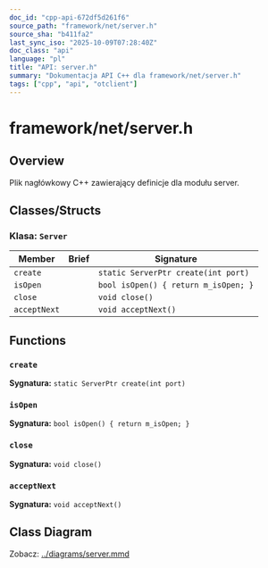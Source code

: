 ```yaml
---
doc_id: "cpp-api-672df5d261f6"
source_path: "framework/net/server.h"
source_sha: "b411fa2"
last_sync_iso: "2025-10-09T07:28:40Z"
doc_class: "api"
language: "pl"
title: "API: server.h"
summary: "Dokumentacja API C++ dla framework/net/server.h"
tags: ["cpp", "api", "otclient"]
---
```


# framework/net/server.h

## Overview

Plik nagłówkowy C++ zawierający definicje dla modułu server.

## Classes/Structs

### Klasa: `Server`

| Member | Brief | Signature |
|--------|-------|-----------|
| `create` |  | `static ServerPtr create(int port)` |
| `isOpen` |  | `bool isOpen() { return m_isOpen; }` |
| `close` |  | `void close()` |
| `acceptNext` |  | `void acceptNext()` |

## Functions

### `create`

**Sygnatura:** `static ServerPtr create(int port)`

### `isOpen`

**Sygnatura:** `bool isOpen() { return m_isOpen; }`

### `close`

**Sygnatura:** `void close()`

### `acceptNext`

**Sygnatura:** `void acceptNext()`

## Class Diagram

Zobacz: [../diagrams/server.mmd](../diagrams/server.mmd)
